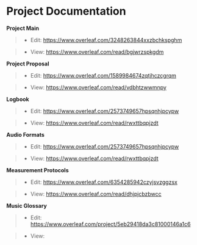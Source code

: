 Project Documentation
============

**Project Main**

> * Edit: https://www.overleaf.com/3248263844xxzbchkspghm

> * View: https://www.overleaf.com/read/bgjwrzspkgdm


**Project Proposal**
> * Edit: https://www.overleaf.com/1589984674zqtjhczcgrqm

> * View: https://www.overleaf.com/read/vdbhtzwwmnpy


**Logbook**

> * Edit: https://www.overleaf.com/2573749657hpsqnhjpcypw

> * View: https://www.overleaf.com/read/rwxttbqpjzdt  


**Audio Formats**

> * Edit: https://www.overleaf.com/2573749657hpsqnhjpcypw

> * View: https://www.overleaf.com/read/rwxttbqpjzdt  


**Measurement Protocols**

  
> * Edit: https://www.overleaf.com/6354285942czyjsvzggzsx

> * View: https://www.overleaf.com/read/dhjpjcbzbwcc
    

**Music Glossary**
  
> * Edit: https://www.overleaf.com/project/5eb29418da3c81000146a1c6

> * View: 
